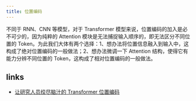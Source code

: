 ```yaml
---
title: 位置编码
---
```


不同于 RNN、CNN 等模型，对于 Transformer 模型来说，位置编码的加入是必不可少的，因为纯粹的 Attention 模块是无法捕捉输入顺序的，即无法区分不同位置的 Token。为此我们大体有两个选择：1、想办法将位置信息融入到输入中，这构成了绝对位置编码的一般做法；2、想办法微调一下 Attention 结构，使得它有能力分辨不同位置的 Token，这构成了相对位置编码的一般做法。

## links

- [让研究人员绞尽脑汁的 Transformer 位置编码](https://kexue.fm/archives/8130)